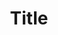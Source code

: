 ---
title: Title
description: Description

layout: product
permalink: /:path
type: product
weight: 1

featured: 1

product-title: Дизайнерский стул Chair-a
product-description: "Дизайнерский полотенцесушитель из медных труб. Мы обязательно когда-нибудь придумаем крутое описание для этой модели, но сейчас совсем не до того. Посмотрите пока на картинки, всё и так понятно. А если не понятно, позвоните нам и мы всё расскажем. Или напишите, если не любите звонить."

product-price: "124 600"

features:
- name: "Размер:"
  value: "15х18 см"
- name: "Цвет:"
  value: "Зеленый"

related:
- chair-b
---